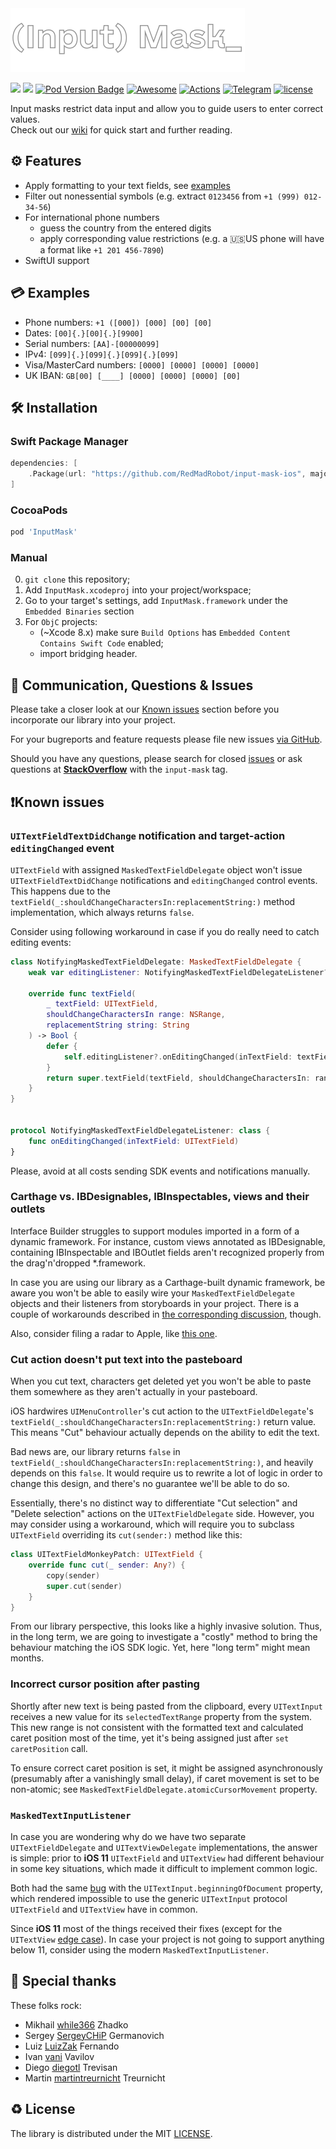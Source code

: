 <img src="Documentation/Assets/logo.png" alt="Input Mask" height="102" />

[![](https://img.shields.io/endpoint?url=https%3A%2F%2Fswiftpackageindex.com%2Fapi%2Fpackages%2FRedMadRobot%2Finput-mask-ios%2Fbadge%3Ftype%3Dswift-versions&style=for-the-badge)](https://swiftpackageindex.com/RedMadRobot/input-mask-ios) [![](https://img.shields.io/endpoint?url=https%3A%2F%2Fswiftpackageindex.com%2Fapi%2Fpackages%2FRedMadRobot%2Finput-mask-ios%2Fbadge%3Ftype%3Dplatforms&style=for-the-badge)](https://swiftpackageindex.com/RedMadRobot/input-mask-ios) [![Pod Version Badge](https://img.shields.io/cocoapods/v/InputMask.svg?style=for-the-badge&logo=cocoapods)](https://cocoapods.org/pods/InputMask) [![Awesome](https://img.shields.io/badge/-mentioned_in_awesome_iOS-CCA6C4.svg?colorA=CCA6C4&colorB=261120&logoWidth=20&logo=data%3Aimage%2Fsvg%2Bxml%3Bbase64%2CPHN2ZyB3aWR0aD0iMjAiIGhlaWdodD0iMTAiIHhtbG5zPSJodHRwOi8vd3d3LnczLm9yZy8yMDAwL3N2ZyI%2BICAgIDxwYXRoIGZpbGw9IiMyNjExMjAiIGQ9Ik0xOS4xNCA0LjVMMTQuMjMgMGwtLjY5Ljc1IDQuMDkgMy43NUgxLjUxTDUuNi43NSA0LjkxIDAgMCA0LjV2Mi45N0MwIDguODEgMS4yOSA5LjkgMi44OCA5LjloMy4wM2MxLjU5IDAgMi44OC0xLjA5IDIuODgtMi40M1Y1LjUyaDEuNTd2MS45NWMwIDEuMzQgMS4yOSAyLjQzIDIuODggMi40M2gzLjAzYzEuNTkgMCAyLjg4LTEuMDkgMi44OC0yLjQzbC0uMDEtMi45N3oiLz48L3N2Zz4%3D&style=for-the-badge)](https://github.com/vsouza/awesome-ios) [![Actions](https://img.shields.io/github/actions/workflow/status/RedMadRobot/input-mask-ios/swift.yml?style=for-the-badge)](https://github.com/RedMadRobot/input-mask-ios/actions/workflows/swift.yml) [![Telegram](https://img.shields.io/badge/-telegram_author-red?color=blue&logo=telegram&style=for-the-badge)](https://t.me/jeorge_taflanidi) [![license](https://img.shields.io/github/license/mashape/apistatus.svg?style=for-the-badge)](#license)

Input masks restrict data input and allow you to guide users to enter correct values.  
Check out our [wiki](https://github.com/RedMadRobot/input-mask-ios/wiki) for quick start and further reading.  

## ⚙️ Features

- Apply formatting to your text fields, see [examples](#examples)
- Filter out nonessential symbols (e.g. extract `0123456` from `+1 (999) 012-34-56`)
- For international phone numbers 
    - guess the country from the entered digits
    - apply corresponding value restrictions (e.g. a 🇺🇸US phone will have a format like `+1 201 456-7890`)
- SwiftUI support

<a name="examples" />

## 💳 Examples

- Phone numbers: `+1 ([000]) [000] [00] [00]`
- Dates: `[00]{.}[00]{.}[9900]`
- Serial numbers: `[AA]-[00000099]`
- IPv4: `[099]{.}[099]{.}[099]{.}[099]`
- Visa/MasterCard numbers: `[0000] [0000] [0000] [0000]`
- UK IBAN: `GB[00] [____] [0000] [0000] [0000] [00]`

<a name="installation" />

## 🛠️ Installation

### Swift Package Manager

```swift
dependencies: [
    .Package(url: "https://github.com/RedMadRobot/input-mask-ios", majorVersion: 7)
]
```

### CocoaPods

```ruby
pod 'InputMask'
```

### Manual

0. `git clone` this repository;
1. Add `InputMask.xcodeproj` into your project/workspace;
2. Go to your target's settings, add `InputMask.framework` under the `Embedded Binaries` section
3. For `ObjC` projects:
	* (~Xcode 8.x) make sure `Build Options` has `Embedded Content Contains Swift Code` enabled;
	* import bridging header.

## 📢 Communication, Questions & Issues

Please take a closer look at our [Known issues](#knownissues) section before you incorporate our library into your project.

For your bugreports and feature requests please file new issues [via GitHub](https://github.com/RedMadRobot/input-mask-ios/issues/new/choose).

Should you have any questions, please search for closed [issues](https://github.com/RedMadRobot/input-mask-ios/issues?q=is%3Aclosed) or ask questions at **[StackOverflow](https://stackoverflow.com/questions/tagged/input-mask)** with the `input-mask` tag.

<a name="knownissues" />

## ❗Known issues

### `UITextFieldTextDidChange` notification and target-action `editingChanged` event

`UITextField` with assigned `MaskedTextFieldDelegate` object won't issue `UITextFieldTextDidChange` notifications and `editingChanged` control events. This happens due to the `textField(_:shouldChangeCharactersIn:replacementString:)` method implementation, which always returns `false`.

Consider using following workaround in case if you do really need to catch editing events:

```swift
class NotifyingMaskedTextFieldDelegate: MaskedTextFieldDelegate {
    weak var editingListener: NotifyingMaskedTextFieldDelegateListener?
    
    override func textField(
        _ textField: UITextField,
        shouldChangeCharactersIn range: NSRange,
        replacementString string: String
    ) -> Bool {
        defer {
            self.editingListener?.onEditingChanged(inTextField: textField)
        }
        return super.textField(textField, shouldChangeCharactersIn: range, replacementString: string)
    }
}


protocol NotifyingMaskedTextFieldDelegateListener: class {
    func onEditingChanged(inTextField: UITextField)
}
```

Please, avoid at all costs sending SDK events and notifications manually.

### Carthage vs. IBDesignables, IBInspectables, views and their outlets

Interface Builder struggles to support modules imported in a form of a dynamic framework. For instance, custom views annotated as IBDesignable, containing IBInspectable and IBOutlet fields aren't recognized properly from the drag'n'dropped \*.framework.

In case you are using our library as a Carthage-built dynamic framework, be aware you won't be able to easily wire your `MaskedTextFieldDelegate` objects and their listeners from storyboards in your project. There is a couple of workarounds described in [the corresponding discussion](https://github.com/Carthage/Carthage/issues/335), though.

Also, consider filing a radar to Apple, like [this one](https://openradar.appspot.com/23114017).

### Cut action doesn't put text into the pasteboard

When you cut text, characters get deleted yet you won't be able to paste them somewhere as they aren't actually in your pasteboard.

iOS hardwires `UIMenuController`'s cut action to the `UITextFieldDelegate`'s `textField(_:shouldChangeCharactersIn:replacementString:)` return value. This means "Cut" behaviour actually depends on the ability to edit the text.

Bad news are, our library returns `false` in `textField(_:shouldChangeCharactersIn:replacementString:)`, and heavily depends on this `false`. It would require us to rewrite a lot of logic in order to change this design, and there's no guarantee we'll be able to do so.

Essentially, there's no distinct way to differentiate "Cut selection" and "Delete selection" actions on the `UITextFieldDelegate` side. However, you may consider using a workaround, which will require you to subclass `UITextField` overriding its `cut(sender:)` method like this:

```swift
class UITextFieldMonkeyPatch: UITextField {
    override func cut(_ sender: Any?) {
        copy(sender)
        super.cut(sender)
    }
}
```

From our library perspective, this looks like a highly invasive solution. Thus, in the long term, we are going to investigate a "costly" method to bring the behaviour matching the iOS SDK logic. Yet, here "long term" might mean months.

### Incorrect cursor position after pasting

Shortly after new text is being pasted from the clipboard, every ```UITextInput``` receives a new value for its `selectedTextRange` property from the system. This new range is not consistent with the formatted text and calculated caret position most of the time, yet it's being assigned just after ```set caretPosition``` call.
     
To ensure correct caret position is set, it might be assigned asynchronously (presumably after a vanishingly small delay), if caret movement is set to be non-atomic; see `MaskedTextFieldDelegate.atomicCursorMovement` property.

### `MaskedTextInputListener`

In case you are wondering why do we have two separate `UITextFieldDelegate` and `UITextViewDelegate` implementations, the answer is simple: prior to **iOS 11** `UITextField` and `UITextView` had different behaviour in some key situations, which made it difficult to implement common logic. 

Both had the same [bug](http://jon-nolen.blogspot.com/2013/10/uitextview-returns-nil-for-uitextinput.html) with the `UITextInput.beginningOfDocument` property, which rendered impossible to use the generic `UITextInput` protocol `UITextField` and `UITextView` have in common.

Since **iOS 11** most of the things received their fixes (except for the `UITextView` [edge case](https://github.com/RedMadRobot/input-mask-ios/blob/master/Source/InputMask/InputMask/Classes/View/MaskedTextInputListener.swift#L140)). In case your project is not going to support anything below 11, consider using the modern `MaskedTextInputListener`.

## 🙏 Special thanks

These folks rock:

* Mikhail [while366](https://github.com/while366) Zhadko
* Sergey [SergeyCHiP](https://github.com/SergeyCHiP) Germanovich
* Luiz [LuizZak](https://github.com/LuizZak) Fernando
* Ivan [vani](https://github.com/vani2) Vavilov
* Diego [diegotl](https://github.com/diegotl) Trevisan
* Martin [martintreurnicht](https://github.com/martintreurnicht) Treurnicht

<a name="license" />

## ♻️ License

The library is distributed under the MIT [LICENSE](https://github.com/RedMadRobot/input-mask-ios/blob/master/LICENSE).
